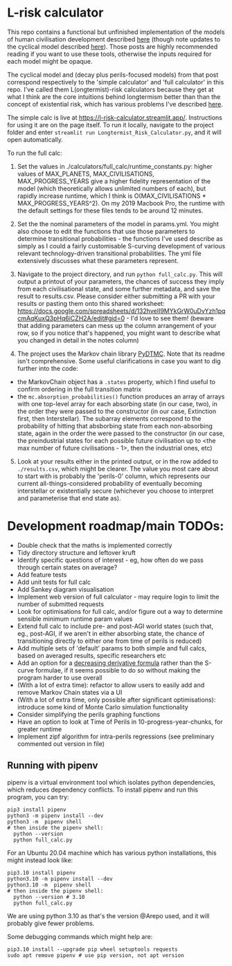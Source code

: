 # L-risk calculator

This repo contains a functional but unfinished implementation of the models of human civilisation development described [here](https://forum.effectivealtruism.org/posts/YnBwoNNqe6knBJH8p/modelling-civilisation-beyond-a-catastrophe) (though note updates to the cyclical model described [here](https://forum.effectivealtruism.org/s/gWsTMm5Nbgdxedyns/p/ouuj93CPymfnvu8uQ)). Those posts are highly recommended reading if you want to use these tools, otherwise the inputs required for each model might be opaque.

The cyclical model and (decay plus perils-focused models) from that post correspond respectively to the 'simple calculator' and 'full calculator' in this repo. I've called them L(ongtermist)-risk calculators because they get at what I think are the core intuitions behind longtermism better than than the concept of existential risk, which has various problems I've described [here](https://forum.effectivealtruism.org/s/gWsTMm5Nbgdxedyns/p/fi3Abht55xHGQ4Pha).

The simple calc is live at https://l-risk-calculator.streamlit.app/. Instructions for using it are on the page itself. To run it locally, navigate to the project folder and enter `streamlit run Longtermist_Risk_Calculator.py`, and it will open automatically.

To run the full calc:

1.  Set the values in ./calculators/full_calc/runtime_constants.py: higher values of MAX_PLANETS, MAX_CIVILISATIONS, MAX_PROGRESS_YEARS give a higher fidelity representation of the model (which theoretically allows unlimited numbers of each), but rapidly increase runtime, which I think is O(MAX_CIVILISATIONS * MAX_PROGRESS_YEARS^2). On my 2019 Macbook Pro, the runtime with the default settings for these files tends to be around 12 minutes.

2. Set the the nominal parameters of the model in params.yml. You might also choose to edit the functions that use those parameters to determine transitional probabilities - the functions I've used describe as simply as I could a fairly customisable S-curving development of various relevant technology-driven transitional probabilities. The yml file extensively discusses what these parameters represent.

3. Navigate to the project directory, and run `python full_calc.py`. This will output a printout of your parameters, the chances of success they imply from each civilisational state, and some further metadata, and save the result to results.csv. Please consider either submitting a PR with your results or pasting them onto this shared worksheet: https://docs.google.com/spreadsheets/d/132hveII9MYkGrW0uDvYzh1pqcmAqKuxQ3pHq6iCZH2A/edit#gid=0 - I'd love to see them! (beware that adding parameters can mess up the column arrangement of your row, so if you notice that's happened, you might want to describe what you changed in detail in the notes column)

4. The project uses the Markov chain library [PyDTMC](https://github.com/TommasoBelluzzo/PyDTMC). Note that its readme isn't comprehensive. Some useful clarifications in case you want to dig further into the code:
* the MarkovChain object has a `.states` property, which I find useful to confirm ordering in the full transition matrix
* the `mc.absorption_probabilities()` function produces an array of arrays with one top-level array for each absorbing state (in our case, two), in the order they were passed to the constructor (in our case, Extinction first, then Interstellar). The subarray elements correspond to the probability of hitting that absborbing state from each non-absorbing state, again in the order the were passed to the constructor (in our case, the preindustrial states for each possible future civilisation up to <the max number of future civilisations - 1>, then the industrial ones, etc)

5. Look at your results either in the printed output, or in the row added to `./results.csv`, which might be clearer. The value you most care about to start with is probably the 'perils-0' column, which represents our current all-things-considered probability of eventually becoming interstellar or existentially secure (whichever you choose to interpret and parameterise that end state as).

# Development roadmap/main TODOs:
* Double check that the maths is implemented correctly
* Tidy directory structure and leftover kruft
* Identify specific questions of interest - eg, how often do we pass through certain states on average?
* Add feature tests
* Add unit tests for full calc
* Add Sankey diagram visualisation
* Implement web version of full calculator - may require login to limit the number of submitted requests
* Look for optimisations for full calc, and/or figure out a way to determine sensible minimum runtime param values
* Extend full calc to include pre- and post-AGI world states (such that, eg., post-AGI, if we aren't in either absorbing state, the chance of transitioning directly to either one from time of perils is reduced)
* Add multiple sets of 'default' params to both simple and full calcs, based on averaged results, specific researchers etc
* Add an option for a [decreasing derivative formula](https://gamedev.stackexchange.com/questions/89723/how-can-i-come-up-with-a-simple-diminishing-return-equation/89744#89744) rather than the S-curve formulae, if it seems possible to do so without making the program harder to use overall
* (With a lot of extra time): refactor to allow users to easily add and remove Markov Chain states via a UI
* (With a lot of extra time, only possible after significant optimisations): introduce some kind of Monte Carlo simulation functionality
* Consider simplifying the perils graphing functions
* Have an option to look at Time of Perils in 10-progress-year-chunks, for greater runtime
* Implement zipf algorithm for intra-perils regressions (see preliminary commented out version in file)

## Running with pipenv

pipenv is a virtual environment tool which isolates python dependencies, which reduces dependency conflicts. To install pipenv and run this program, you can try:

```
pip3 install pipenv
python3 -m pipenv install --dev
python3 -m  pipenv shell
# then inside the pipenv shell:
  python --version
  python full_calc.py
```

For an Ubuntu 20.04 machine which has various python installations, this might instead look like:

```
pip3.10 install pipenv
python3.10 -m pipenv install --dev
python3.10 -m  pipenv shell
# then inside the pipenv shell:
  python --version # 3.10
  python full_calc.py
```

We are using python 3.10 as that's the version @Arepo used, and it will probably give fewer problems.

Some debugging commands which might help are:

```
pip3.10 install --upgrade pip wheel setuptools requests
sudo apt remove pipenv # use pip version, not apt version
```

